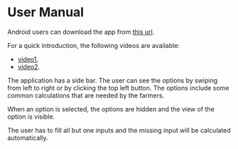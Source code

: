 # User Manual

Android users can download the app from [this url](https://drive.google.com/file/d/0ByO53kxiSQoOMWRQOFdJUk9JR2c/view?usp=sharing).

For a quick introduction, the following videos are available:

* [video1](https://www.youtube.com/watch?v=n6vYNxQGAxA&feature=youtu.be),
* [video2](https://www.youtube.com/watch?v=-MtLT9r3L7g&feature=youtu.be).

The application has a side bar.
The user can see the options by swiping from left to right or by clicking the top left button.
The options include some common calculations that are needed by the farmers.

When an option is selected, the options are hidden and the view of the option is visible.

The user has to fill all but one inputs and the missing input will be calculated automatically.

